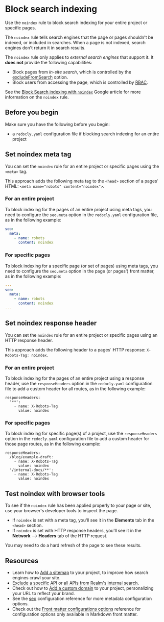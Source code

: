 # Block search indexing

Use the `noindex` rule to block search indexing for your entire project or specific pages.

The `noindex` rule tells search engines that the page or pages shouldn't be indexed, or included in searches.
When a page is not indexed, search engines don't return it in search results.

The `noindex` rule only applies to _external search engines_ that support it. It **does not** provide the following capabilities:

- Block pages from _in-site search_, which is controlled by the [excludeFromSearch](../../config/front-matter-config.md) option.
- Block users from accessing the page, which is controlled by [RBAC](../../setup/how-to/rbac/page-permissions.md).

See the [Block Search indexing with `noindex`](https://developers.google.com/search/docs/crawling-indexing/block-indexing) Google article for more information on the `noindex` rule.

## Before you begin

Make sure you have the following before you begin:

- a `redocly.yaml` configuration file if blocking search indexing for an entire project

## Set noindex meta tag

You can set the `noindex` rule for an entire project or specific pages using the `<meta>` tag.

This approach adds the following meta tag to the `<head>` section of a pages' HTML: `<meta name="robots" content="noindex">`.

### For an entire project

To block indexing for the pages of an entire project using meta tags, you need to configure the `seo.meta` option in the `redocly.yaml` configuration file, as in the following example:

```yaml {% title="redocly.yaml" %}
seo:
  meta:
    - name: robots
      content: noindex
```

### For specific pages

To block indexing for a specific page (or set of pages) using meta tags, you need to configure the `seo.meta` option in the page (or pages') front matter, as in the following example:

```yaml {% title="blog/example-post.md" %}
---
seo:
  meta:
    - name: robots
      content: noindex
---
```

## Set noindex response header

You can set the `noindex` rule for an entire project or specific pages using an HTTP response header.

This approach adds the following header to a pages' HTTP response: `X-Robots-Tag: noindex`.

### For an entire project

To block indexing for the pages of an entire project using a response header, use the `responseHeaders` option in the `redocly.yaml` configuration file to add a custom header for all routes, as in the following example:

```{% title="redocly.yaml" %}
responseHeaders: 
  '**':
    - name: X-Robots-Tag
      value: noindex
```

### For specific pages

To block indexing for specific page(s) of a project, use the `responseHeaders` option in the `redocly.yaml` configuration file to add a custom header for those page routes, as in the following example:

```{% title="redocly.yaml" %}
responseHeaders: 
  /blog/example-draft:
    - name: X-Robots-Tag
      value: noindex
  '/internal-docs/**':
    - name: X-Robots-Tag
      value: noindex
```

## Test noindex with browser tools

To see if the `noindex` rule has been applied properly to your page or site, use your browser's developer tools to inspect the page.

- If `noindex` is set with a meta tag, you'll see it in the **Elements** tab in the `<head>` section.
- If `noindex` is set with HTTP response headers, you'll see it in the **Network** --> **Headers** tab of the HTTP request.

You may need to do a hard refresh of the page to see these results.

## Resources

- Learn how to [Add a sitemap](./add-sitemap.md) to your project, to improve how search engines crawl your site.
- [Exclude a specific API](../../config/openapi/index.md#exclude-an-api-from-search) or [all APIs from Realm's internal search](../../config/openapi/index.md#exclude-all-apis-from-search).
- Check out how to [Add a custom domain](./custom-domain.md) to your project, personalizing your URL to reflect your brand.
- See the [seo](../../config/seo.md) configuration reference for more metadata configuration options.
- Check out the [Front matter configurations options](../../config/front-matter-config.md) reference for configuration options only available in Markdown front matter.
